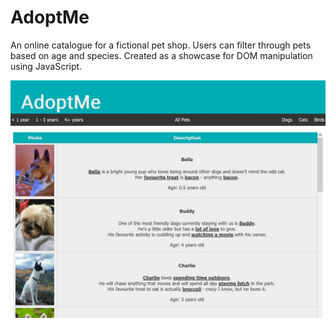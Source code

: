 # AdoptMe

 An online catalogue for a fictional pet shop. Users can filter through pets based on age and species. Created as a showcase for DOM manipulation using JavaScript.

![Screenshot](./images/adoptme.jpg)
